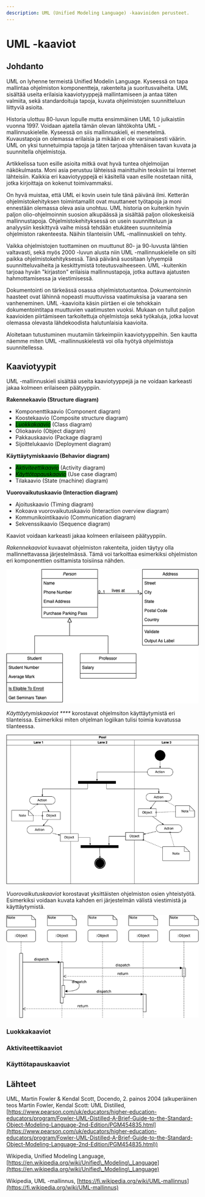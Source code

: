 ```yaml
---
description: UML (Unified Modeling Language) -kaavioiden perusteet.
---
```


# UML -kaaviot

## Johdanto

UML on lyhenne termeistä Unified Modelin Language. Kyseessä on tapa mallintaa ohjelmiston komponentteja, rakenteita ja suoritusvaiheita. UML sisältää useita erilaisia kaaviotyyppejä mallintamiseen ja antaa täten valmiita, sekä standardoituja tapoja, kuvata ohjelmistojen suunnitteluun liittyviä asioita.

Historia ulottuu 80-luvun lopulle mutta ensimmäinen UML 1.0 julkaistiin vuonna 1997. Voidaan ajatella tämän olevan lähtökohta UML -mallinnuskielelle. Kyseessä on siis mallinnuskieli, ei menetelmä. Kuvaustapoja on olemassa erilaisia ja mikään ei ole varsinaisesti väärin. UML on yksi tunnetuimpia tapoja ja täten tarjoaa yhtenäisen tavan kuvata ja suunnitella ohjelmistoja.

Artikkelissa tuon esille asioita mitkä ovat hyvä tuntea ohjelmoijan näkökulmasta. Moni asia perustuu lähteissä mainittuihin teoksiin tai Internet lähteisiin. Kaikkia eri kaaviotyyppejä ei käsitellä vaan esille nostetaan niitä, jotka kirjoittaja on kokenut toimivammaksi.

On hyvä muistaa, että UML ei kovin usein tule tänä päivänä ilmi. Ketterän ohjelmistokehityksen toimintamallit ovat muuttaneet työtapoja ja moni ennestään olemassa oleva asia unohtuu. UML historia on kuitenkin hyvin paljon olio-ohjelmoinnin suosion alkupäässä ja sisältää paljon oliokeskeisiä mallinnustapoja. Ohjelmistokehityksessä on usein suunnitteluun ja analyysiin keskittyvä vaihe missä tehdään etukäteen suunnitelmia ohjelmiston rakenteesta. Näihin tilanteisiin UML -mallinnuskieli on tehty.

Vaikka ohjelmistojen tuottaminen on muuttunut 80- ja 90-luvusta lähtien valtavasti, sekä myös 2000 -luvun alusta niin UML -mallinnuskielelle on silti paikka ohjelmistokehityksessä. Tänä päivänä suositaan lyhyempiä suunnitteluvaiheita ja keskittymistä toteutusvaiheeseen. UML -kuitenkin tarjoaa hyvän "kirjaston" erilaisia mallinnustapoja, jotka auttava ajatusten hahmottamisessa ja viestimisessä.

Dokumentointi on tärkeässä osassa ohjelmistotuotantoa. Dokumentoinnin haasteet ovat lähinnä nopeasti muuttuvissa vaatimuksisa ja vaarana sen vanheneminen. UML -kaavioita käsin piirtäen ei ole tehokkain dokumentointitapa muuttuvien vaatimusten vuoksi. Mukaan on tullut paljon kaavioiden piirtämiseen tarkoitettuja ohjelmistoja sekä työkaluja, jotka luovat olemassa olevasta lähdekoodista halutunlaisia kaavioita.

Aloitetaan tutustuminen muutamiin tärkeimpiin kaaviotyyppeihin. Sen kautta näemme miten UML -mallinnuskielestä voi olla hyötyä ohjelmistoja suunnitellessa.

## Kaaviotyypit

UML -mallinnuskieli sisältää useita kaaviotyyppejä ja ne voidaan karkeasti jakaa kolmeen erilaiseen päätyyppiin.&#x20;

**Rakennekaavio (Structure diagram)**

* Komponenttikaavio (Component diagram)
* Koostekaavio (Composite structure diagram)
* _<mark style="background-color:green;">Luokkakaavio</mark>_ (Class diagram)
* Oliokaavio (Object diagram)
* Pakkauskaavio (Package diagram)
* Sijoittelukaavio (Deployment diagram)

**Käyttäytymiskaavio (Behavior diagram)**

* _<mark style="background-color:green;">Aktiviteettikaavio</mark>_ (Activity diagram)
* _<mark style="background-color:green;">Käyttötapauskaavio</mark>_ (Use case diagram)
* Tilakaavio (State (machine) diagram)

**Vuorovaikutuskaavio (Interaction diagram)**

* Ajoituskaavio (Timing diagram)
* Kokoava vuorovaikutuskaavio (Interaction overview diagram)
* Kommunikointikaavio (Communication diagram)
* Sekvenssikaavio (Sequence diagram)

Kaaviot voidaan karkeasti jakaa kolmeen erilaiseen päätyyppiin.&#x20;

_Rakennekaaviot_ kuvaavat ohjelmiston rakenteita, joiden täytyy olla mallinnettavassa järjestelmässä. Tämä voi tarkoittaa esimerkiksi ohjelmiston eri komponenttien osittamista toisiinsa nähden.&#x20;

![Esimerkki luokkakaaviosta](<.gitbook/assets/luokkakaavio esimerkki.png>)

_Käyttäytymiskaaviot ****_ korostavat ohjelmsiton käyttäytymistä eri tilanteissa. Esimerkiksi miten ohjelman logiikan tulisi toimia kuvatussa tilanteessa.&#x20;

![Esimerkki aktiviteettikaaviosta](<.gitbook/assets/esimerkki aktiviteettikaaviosta.png>)

_Vuorovaikutuskaaviot_ korostavat yksittäisten ohjelmiston osien yhteistyötä. Esimerkiksi voidaan kuvata kahden eri järjestelmän välistä viestimistä ja käyttäytymistä.

![Esimerkki sekvenssikaaviosta](<.gitbook/assets/sekvenssikaavio esimerkki.png>)

### Luokkakaaviot



### Aktiviteettikaaviot

### Käyttötapauskaaviot



## Lähteet

UML, Martin Fowler & Kendal Scott, Docendo, 2. painos 2004 (alkuperäinen teos Martin Fowler, Kendal Scott: UML Distilled, [https://www.pearson.com/uk/educators/higher-education-educators/program/Fowler-UML-Distilled-A-Brief-Guide-to-the-Standard-Object-Modeling-Language-2nd-Edition/PGM454835.html](https://www.pearson.com/uk/educators/higher-education-educators/program/Fowler-UML-Distilled-A-Brief-Guide-to-the-Standard-Object-Modeling-Language-2nd-Edition/PGM454835.html))

Wikipedia, Unified Modeling Language, [https://en.wikipedia.org/wiki/Unified\_Modeling\_Language](https://en.wikipedia.org/wiki/Unified\_Modeling\_Language)

Wikipedia, UML -mallinnus, [https://fi.wikipedia.org/wiki/UML-mallinnus](https://fi.wikipedia.org/wiki/UML-mallinnus)





